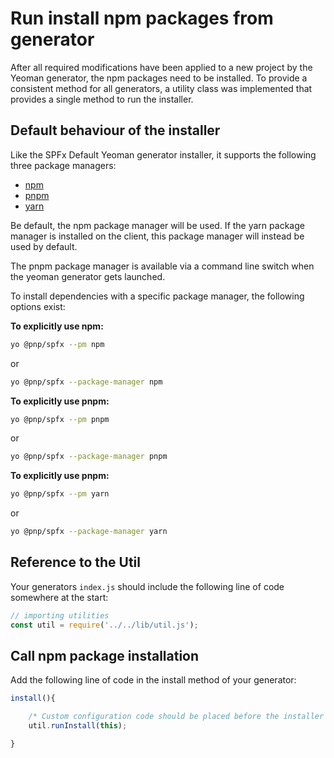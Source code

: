 # Run install npm packages from generator
After all required modifications have been applied to a new project by the Yeoman generator, the npm packages need to be installed. To provide a consistent method for all generators, a utility class was implemented that provides a single method to run the installer.

## Default behaviour of the installer
Like the SPFx Default Yeoman generator installer, it supports the following three package managers:

* [npm](https://www.npmjs.com)
* [pnpm](https://pnpm.js.org)
* [yarn](https://yarnpkg.com/en/)

Be default, the npm package manager will be used. If the yarn package manager is installed on the client, this package manager will instead be used by default.

The pnpm package manager is available via a command line switch when the yeoman generator gets launched.

To install dependencies with a specific package manager, the following options exist:

**To explicitly use npm:**
```sh
yo @pnp/spfx --pm npm
```

or

```sh
yo @pnp/spfx --package-manager npm
```

**To explicitly use pnpm:**
```sh
yo @pnp/spfx --pm pnpm
```

or

```sh
yo @pnp/spfx --package-manager pnpm
```

**To explicitly use pnpm:**
```sh
yo @pnp/spfx --pm yarn
```

or

```sh
yo @pnp/spfx --package-manager yarn
```

## Reference to the Util
Your generators `index.js` should include the following line of code somewhere at the start:

```js
// importing utilities
const util = require('../../lib/util.js');
```

## Call npm package installation

Add the following line of code in the install method of your generator:

```js
install(){

    /* Custom configuration code should be placed before the installer */
    util.runInstall(this);

}
```
